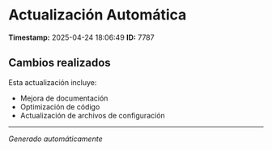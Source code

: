 # Actualización Automática

**Timestamp:** 2025-04-24 18:06:49
**ID:** 7787

## Cambios realizados

Esta actualización incluye:
- Mejora de documentación
- Optimización de código
- Actualización de archivos de configuración

---
*Generado automáticamente*
